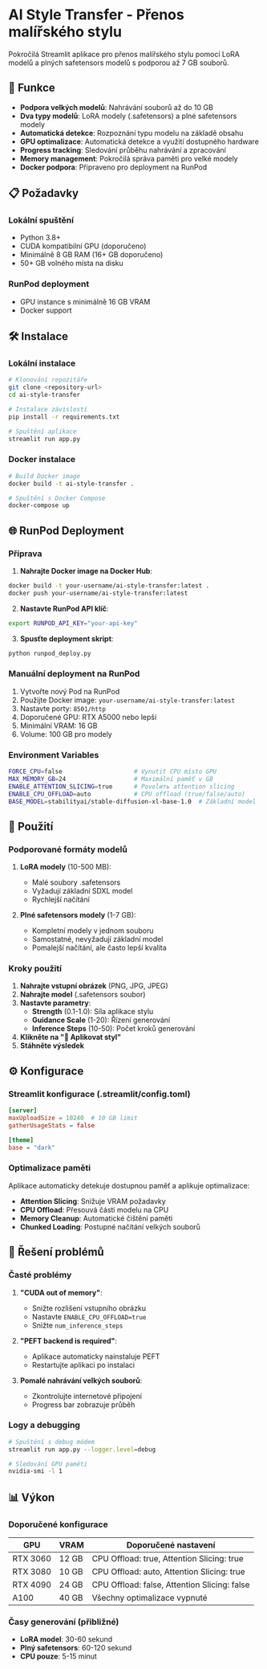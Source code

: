 # AI Style Transfer - Přenos malířského stylu

Pokročilá Streamlit aplikace pro přenos malířského stylu pomocí LoRA modelů a plných safetensors modelů s podporou až 7 GB souborů.

## 🚀 Funkce

- **Podpora velkých modelů**: Nahrávání souborů až do 10 GB
- **Dva typy modelů**: LoRA modely (.safetensors) a plné safetensors modely
- **Automatická detekce**: Rozpoznání typu modelu na základě obsahu
- **GPU optimalizace**: Automatická detekce a využití dostupného hardware
- **Progress tracking**: Sledování průběhu nahrávání a zpracování
- **Memory management**: Pokročilá správa paměti pro velké modely
- **Docker podpora**: Připraveno pro deployment na RunPod

## 📋 Požadavky

### Lokální spuštění
- Python 3.8+
- CUDA kompatibilní GPU (doporučeno)
- Minimálně 8 GB RAM (16+ GB doporučeno)
- 50+ GB volného místa na disku

### RunPod deployment
- GPU instance s minimálně 16 GB VRAM
- Docker support

## 🛠️ Instalace

### Lokální instalace

```bash
# Klonování repozitáře
git clone <repository-url>
cd ai-style-transfer

# Instalace závislostí
pip install -r requirements.txt

# Spuštění aplikace
streamlit run app.py
```

### Docker instalace

```bash
# Build Docker image
docker build -t ai-style-transfer .

# Spuštění s Docker Compose
docker-compose up
```

## 🌐 RunPod Deployment

### Příprava

1. **Nahrajte Docker image na Docker Hub**:
```bash
docker build -t your-username/ai-style-transfer:latest .
docker push your-username/ai-style-transfer:latest
```

2. **Nastavte RunPod API klíč**:
```bash
export RUNPOD_API_KEY="your-api-key"
```

3. **Spusťte deployment skript**:
```bash
python runpod_deploy.py
```

### Manuální deployment na RunPod

1. Vytvořte nový Pod na RunPod
2. Použijte Docker image: `your-username/ai-style-transfer:latest`
3. Nastavte porty: `8501/http`
4. Doporučené GPU: RTX A5000 nebo lepší
5. Minimální VRAM: 16 GB
6. Volume: 100 GB pro modely

### Environment Variables

```bash
FORCE_CPU=false                    # Vynutit CPU místo GPU
MAX_MEMORY_GB=24                   # Maximální paměť v GB
ENABLE_ATTENTION_SLICING=true      # Povolить attention slicing
ENABLE_CPU_OFFLOAD=auto            # CPU offload (true/false/auto)
BASE_MODEL=stabilityai/stable-diffusion-xl-base-1.0  # Základní model
```

## 📖 Použití

### Podporované formáty modelů

1. **LoRA modely** (10-500 MB):
   - Malé soubory .safetensors
   - Vyžadují základní SDXL model
   - Rychlejší načítání

2. **Plné safetensors modely** (1-7 GB):
   - Kompletní modely v jednom souboru
   - Samostatné, nevyžadují základní model
   - Pomalejší načítání, ale často lepší kvalita

### Kroky použití

1. **Nahrajte vstupní obrázek** (PNG, JPG, JPEG)
2. **Nahrajte model** (.safetensors soubor)
3. **Nastavte parametry**:
   - **Strength** (0.1-1.0): Síla aplikace stylu
   - **Guidance Scale** (1-20): Řízení generování
   - **Inference Steps** (10-50): Počet kroků generování
4. **Klikněte na "🎨 Aplikovat styl"**
5. **Stáhněte výsledek**

## ⚙️ Konfigurace

### Streamlit konfigurace (.streamlit/config.toml)

```toml
[server]
maxUploadSize = 10240  # 10 GB limit
gatherUsageStats = false

[theme]
base = "dark"
```

### Optimalizace paměti

Aplikace automaticky detekuje dostupnou paměť a aplikuje optimalizace:

- **Attention Slicing**: Snižuje VRAM požadavky
- **CPU Offload**: Přesouvá části modelu na CPU
- **Memory Cleanup**: Automatické čištění paměti
- **Chunked Loading**: Postupné načítání velkých souborů

## 🐛 Řešení problémů

### Časté problémy

1. **"CUDA out of memory"**:
   - Snižte rozlišení vstupního obrázku
   - Nastavte `ENABLE_CPU_OFFLOAD=true`
   - Snižte `num_inference_steps`

2. **"PEFT backend is required"**:
   - Aplikace automaticky nainstaluje PEFT
   - Restartujte aplikaci po instalaci

3. **Pomalé nahrávání velkých souborů**:
   - Zkontrolujte internetové připojení
   - Progress bar zobrazuje průběh

### Logy a debugging

```bash
# Spuštění s debug módem
streamlit run app.py --logger.level=debug

# Sledování GPU paměti
nvidia-smi -l 1
```

## 📊 Výkon

### Doporučené konfigurace

| GPU | VRAM | Doporučené nastavení |
|-----|------|----------------------|
| RTX 3060 | 12 GB | CPU Offload: true, Attention Slicing: true |
| RTX 3080 | 10 GB | CPU Offload: auto, Attention Slicing: true |
| RTX 4090 | 24 GB | CPU Offload: false, Attention Slicing: false |
| A100 | 40 GB | Všechny optimalizace vypnuté |

### Časy generování (přibližné)

- **LoRA model**: 30-60 sekund
- **Plný safetensors**: 60-120 sekund
- **CPU pouze**: 5-15 minut